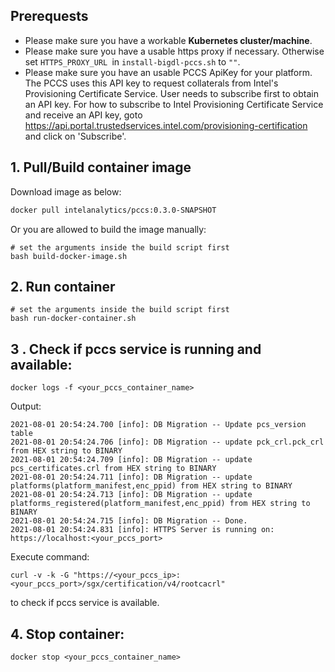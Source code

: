 ## Prerequests

- Please make sure you have a workable **Kubernetes cluster/machine**.
- Please make sure you have a usable https proxy if necessary. Otherwise set `HTTPS_PROXY_URL `in `install-bigdl-pccs.sh` to `""`.
- Please make sure you have an usable PCCS ApiKey for your platform. The PCCS uses this API key to request collaterals from Intel's Provisioning Certificate Service. User needs to subscribe first to obtain an API key. For how to subscribe to Intel Provisioning Certificate Service and receive an API key, goto https://api.portal.trustedservices.intel.com/provisioning-certification and click on 'Subscribe'.
## 1. Pull/Build container image
Download image as below:

```bash
docker pull intelanalytics/pccs:0.3.0-SNAPSHOT
```

Or you are allowed to build the image manually:
```
# set the arguments inside the build script first
bash build-docker-image.sh
```

## 2. Run container
```
# set the arguments inside the build script first
bash run-docker-container.sh
```

## 3 . Check if pccs service is running and available:
```
docker logs -f <your_pccs_container_name>
```

Output:

```
2021-08-01 20:54:24.700 [info]: DB Migration -- Update pcs_version table
2021-08-01 20:54:24.706 [info]: DB Migration -- update pck_crl.pck_crl from HEX string to BINARY
2021-08-01 20:54:24.709 [info]: DB Migration -- update pcs_certificates.crl from HEX string to BINARY
2021-08-01 20:54:24.711 [info]: DB Migration -- update platforms(platform_manifest,enc_ppid) from HEX string to BINARY
2021-08-01 20:54:24.713 [info]: DB Migration -- update platforms_registered(platform_manifest,enc_ppid) from HEX string to BINARY
2021-08-01 20:54:24.715 [info]: DB Migration -- Done.
2021-08-01 20:54:24.831 [info]: HTTPS Server is running on: https://localhost:<your_pccs_port>

```

Execute command:
```
curl -v -k -G "https://<your_pccs_ip>:<your_pccs_port>/sgx/certification/v4/rootcacrl"
```
to check if pccs service is available.

## 4. Stop container:
```
docker stop <your_pccs_container_name>
```

